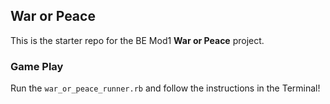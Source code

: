 ## War or Peace

This is the starter repo for the BE Mod1 **War or Peace** project.

### Game Play

Run the `war_or_peace_runner.rb` and follow the instructions in the Terminal! 
